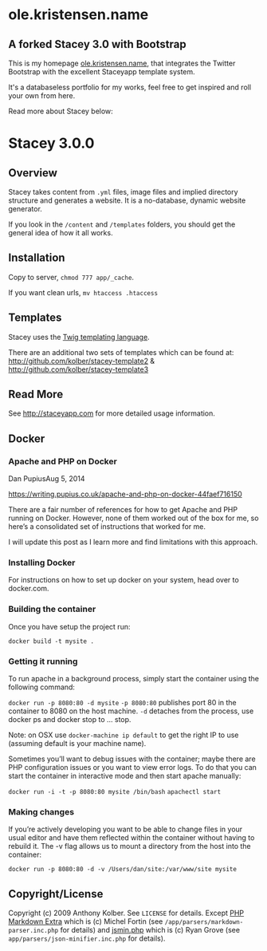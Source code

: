 # ole.kristensen.name

## A forked Stacey 3.0 with Bootstrap
This is my homepage [ole.kristensen.name](http://ole.kristensen.name), that integrates the Twitter Bootstrap with the excellent Staceyapp template system.

It's a databaseless portfolio for my works, feel free to get inspired and roll your own from here.

Read more about Stacey below:

# Stacey 3.0.0

## Overview
Stacey takes content from `.yml` files, image files and implied directory structure and generates a website.
It is a no-database, dynamic website generator.

If you look in the `/content` and `/templates` folders, you should get the general idea of how it all works.

## Installation

Copy to server, `chmod 777 app/_cache`.

If you want clean urls, `mv htaccess .htaccess`

## Templates

Stacey uses the [Twig templating language](http://twig.sensiolabs.org/).

There are an additional two sets of templates which can be found at:
<http://github.com/kolber/stacey-template2> &
<http://github.com/kolber/stacey-template3>

## Read More

See <http://staceyapp.com> for more detailed usage information.

## Docker

### Apache and PHP on Docker
Dan PupiusAug 5, 2014

https://writing.pupius.co.uk/apache-and-php-on-docker-44faef716150

There are a fair number of references for how to get Apache and PHP running on Docker. However, none of them worked out of the box for me, so here’s a consolidated set of instructions that worked for me.

I will update this post as I learn more and find limitations with this approach.

### Installing Docker

For instructions on how to set up docker on your system, head over to docker.com.

### Building the container

Once you have setup the project run:

`docker build -t mysite .`

### Getting it running

To run apache in a background process, simply start the container using the following command:

`docker run -p 8080:80 -d mysite`
`-p 8080:80` publishes port 80 in the container to 8080 on the host machine.
`-d` detaches from the process, use docker ps and docker stop to … stop.

Note: on OSX use `docker-machine ip default` to get the right IP to use (assuming default is your machine name).

Sometimes you’ll want to debug issues with the container; maybe there are PHP configuration issues or you want to view error logs. To do that you can start the container in interactive mode and then start apache manually:

`docker run -i -t -p 8080:80 mysite /bin/bash`
`apachectl start`

### Making changes

If you’re actively developing you want to be able to change files in your usual editor and have them reflected within the container without having to rebuild it. The -v flag allows us to mount a directory from the host into the container:

`docker run -p 8080:80 -d -v /Users/dan/site:/var/www/site mysite`

## Copyright/License

Copyright (c) 2009 Anthony Kolber. See `LICENSE` for details.
Except [PHP Markdown Extra](http://michelf.com/projects/php-markdown/extra/) which is (c) Michel Fortin (see `/app/parsers/markdown-parser.inc.php` for details) and
[jsmin.php](https://github.com/rgrove/jsmin-php/) which is (c) Ryan Grove (see `app/parsers/json-minifier.inc.php` for details).
